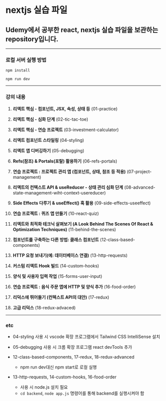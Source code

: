# nextjs 실습 파일

## Udemy에서 공부한 react, nextjs 실습 파일을 보관하는 repository입니다.

---

### 로컬 서버 실행 방법

`npm install`

`npm run dev`

---

### 강의 내용

1. **리액트 핵심 - 컴포넌트, JSX, 속성, 상태 등** (01-practice)

2. **리액트 핵심 - 심화 단계** (02-tic-tac-toe)

3. **리액트 핵심 - 연습 프로젝트** (03-investment-calculator)

4. **리액트 컴포넌트 스타일링** (04-styling)

5. **리액트 앱 디버깅하기** (05-debugging)

6. **Refs(참조) & Portals(포탈) 활용하기** (06-refs-portals)

7. **연습 프로젝트 : 프로젝트 관리 앱 (컴포넌트, 상태, 참조 등 적용)** (07-project-management)

8. **리액트의 컨텍스트 API & useReducer - 상태 관리 심화 단계** (08-advanced-state-management-wiht-context-usereducer)

9. **Side Effects 다루기 & useEffect() 훅 활용** (09-side-effects-useeffect)

10. **연습 프로젝트 : 퀴즈 앱 만들기** (10-react-quiz)

11. **리액트와 최적화 테크닉 살펴보기 (A Look Behind The Scenes Of React & Optimization Techniques)** (11-behind-the-scenes)

12. **컴포넌트를 구축하는 다른 방법: 클래스 컴포넌트** (12-class-based-components)

13. **HTTP 요청 보내기(예: 데이터베이스 연결)** (13-http-requests)

14. **커스텀 리액트 Hook 빌드** (14-custom-hooks)

15. **양식 및 사용자 입력 작업** (15-forms-user-input)

16. **연습 프로젝트 : 음식 주문 앱에 HTTP 및 양식 추가** (16-food-order)

17. **리덕스에 뛰어들기 (컨텍스트 API의 대안)** (17-redux)

18. **고급 리덕스** (18-redux-advaced)

---

### etc

- 04-styling 사용 시 vscode 확장 프로그램에서 Tailwind CSS IntelliSense 설치

- 05-debugging 사용 시 크롬 확장 프로그램 react devTools 추가

- 12-class-based-components, 17-redux, 18-redux-advanced

  - npm run dev대신 npm start로 로컬 실행

- 13-http-requests, 14-custom-hooks, 16-food-order
  - 사용 시 node.js 설치 필요
  - `cd backend`, `node app.js` 명령어를 통해 backend를 실행시켜야 함
